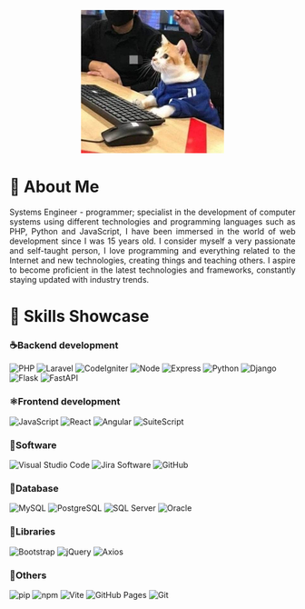 <p align="center">
    <img src="https://raw.githubusercontent.com/jorge-ernesto/jorge-ernesto/refs/heads/main/334967055_1551701228670729_1948312512419220120_n.jpg" alt="Typing SVG" width="50%">
    <!-- <img src="https://raw.githubusercontent.com/jorge-ernesto/jorge-ernesto/refs/heads/main/banner.png" alt="Typing SVG" width="85%"> -->
</p>

<h1 align="left">🚀 About Me</h1>

<p align="justify">Systems Engineer - programmer; specialist in the development of computer systems using different technologies and programming languages such as PHP, Python and JavaScript, I have been immersed in the world of web development since I was 15 years old.
I consider myself a very passionate and self-taught person, I love programming and everything related to the Internet and new technologies, creating things and teaching others. I aspire to become proficient in the latest technologies and frameworks, constantly staying updated with industry trends.</p>

<h1 align="left">🧠 Skills Showcase</h1>

### ☕️Backend development

![PHP](https://img.shields.io/badge/PHP-777BB4?style=for-the-badge&logo=php&logoColor=white)
![Laravel](https://img.shields.io/badge/Laravel-FF2D20?style=for-the-badge&logo=laravel&logoColor=white)
![CodeIgniter](https://img.shields.io/badge/CodeIgniter-EF4223?style=for-the-badge&logo=codeigniter&logoColor=white)
![Node](https://img.shields.io/badge/Node-339933?style=for-the-badge&logo=node&logoColor=white)
![Express](https://img.shields.io/badge/Express-000000?style=for-the-badge&logo=express&logoColor=white)
![Python](https://img.shields.io/badge/Python-FFD43B?style=for-the-badge&logo=python&logoColor=blue)
![Django](https://img.shields.io/badge/Django-092E20?style=for-the-badge&logo=django&logoColor=white)
![Flask](https://img.shields.io/badge/Flask-000000?style=for-the-badge&logo=flask&logoColor=white)
![FastAPI](https://img.shields.io/badge/FastAPI-009688?style=for-the-badge&logo=fastapi&logoColor=white)

### ⚛️Frontend development

![JavaScript](https://img.shields.io/badge/JavaScript-F7DF1E?style=for-the-badge&logo=javascript&logoColor=black)
![React](https://img.shields.io/badge/React-61DAFB?style=for-the-badge&logo=react&logoColor=black)
![Angular](https://img.shields.io/badge/Angular-E23237?style=for-the-badge&logo=angular&logoColor=white)
![SuiteScript](https://img.shields.io/badge/SuiteScript-4B8BBE?style=for-the-badge&logo=suitescript&logoColor=white)

### 📝Software

![Visual Studio Code](https://img.shields.io/badge/Visual%20Studio%20Code-0078D7?style=for-the-badge&logo=visual-studio-code&logoColor=white)
![Jira Software](https://img.shields.io/badge/Jira_Software-0052CC?style=for-the-badge&logo=jirasoftware&logoColor=white)
![GitHub](https://img.shields.io/badge/GitHub-181717?style=for-the-badge&logo=github&logoColor=white)

### 🐬Database

![MySQL](https://img.shields.io/badge/MySQL-4479A1?style=for-the-badge&logo=mysql&logoColor=white)
![PostgreSQL](https://img.shields.io/badge/PostgreSQL-316192?style=for-the-badge&logo=postgresql&logoColor=white)
![SQL Server](https://img.shields.io/badge/SQL_Server-CC2927?style=for-the-badge&logo=microsoftsqlserver&logoColor=white)
![Oracle](https://img.shields.io/badge/Oracle-F80000?style=for-the-badge&logo=oracle&logoColor=white)

### 📘Libraries

![Bootstrap](https://img.shields.io/badge/Bootstrap-7952B3?style=for-the-badge&logo=bootstrap&logoColor=white)
![jQuery](https://img.shields.io/badge/jQuery-0769AD?style=for-the-badge&logo=jquery&logoColor=white)
![Axios](https://img.shields.io/badge/Axios-5A29E4?style=for-the-badge&logo=axios&logoColor=white)

### 🐙Others

![pip](https://img.shields.io/badge/pip-3776AB?style=for-the-badge&logo=pypi&logoColor=white)
![npm](https://img.shields.io/badge/npm-CB3837?style=for-the-badge&logo=npm&logoColor=white)
![Vite](https://img.shields.io/badge/Vite-646CFF?style=for-the-badge&logo=vite&logoColor=white)
![GitHub Pages](https://img.shields.io/badge/GitHub_Pages-327FC7?style=for-the-badge&logo=github&logoColor=white)
![Git](https://img.shields.io/badge/Git-F05033?style=for-the-badge&logo=git&logoColor=white)
